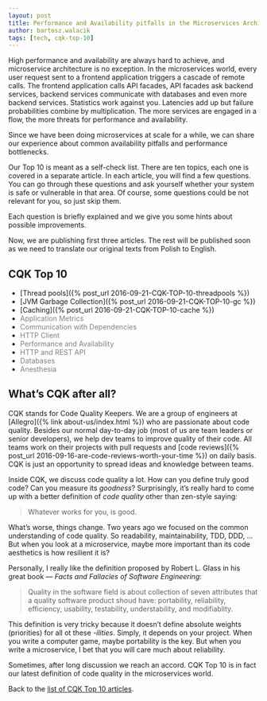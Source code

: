 ```yaml
---
layout: post
title: Performance and Availability pitfalls in the Microservices Architecture — CQK Top 10
author: bartosz.walacik
tags: [tech, cqk-top-10]
---
```


High performance and availability are always hard to achieve,
and microservice architecture is no exception.
In the microservices world, every user request sent to a frontend application triggers a cascade
of remote calls.
The frontend application calls API facades, API facades ask backend services,
backend services communicate with databases and even more backend services.
Statistics work against you. Latencies add up but failure probabilities combine
by multiplication.
The more services are engaged in a flow, the more threats for performance and availability.

Since we have been doing microservices at scale for a while, we can share
our experience about common availability pitfalls and performance bottlenecks.

Our Top 10 is meant as a self-check list.
There are ten topics, each one is covered in a separate article.
In each article, you will find a few questions.
You can go through these questions and ask yourself whether your system is safe or vulnerable
in that area. Of course, some questions could be not relevant for you, so just skip them.

Each question is briefly explained and we give you some hints about possible improvements.

Now, we are publishing first three articles. The rest will be published soon as we need to
translate our original texts from Polish to English.

<h2 id="cqk-top-10">CQK Top 10</h2>

* [Thread pools]({% post_url 2016-09-21-CQK-TOP-10-threadpools %})
* [JVM Garbage Collection]({% post_url 2016-09-21-CQK-TOP-10-gc %})
* [Caching]({% post_url 2016-09-21-CQK-TOP-10-cache %})
* <font color="gray">Application Metrics</font>
* <font color="gray">Communication with Dependencies</font>
* <font color="gray">HTTP Client</font>
* <font color="gray">Performance and Availability</font>
* <font color="gray">HTTP and REST API</font>
* <font color="gray">Databases</font>
* <font color="gray">Anesthesia</font>

## What’s CQK after all?

CQK stands for Code Quality Keepers.
We are a group of engineers at [Allegro]({% link about-us/index.html %}) who are passionate about code quality.
Besides our normal day-to-day job (most of us are team leaders or senior developers),
we help dev teams to improve quality of their code.
All teams work on their projects with pull requests and
[code reviews]({% post_url 2016-09-16-are-code-reviews-worth-your-time %})
on daily basis. CQK is just an opportunity to spread ideas and knowledge between teams.

Inside CQK, we discuss code quality a lot.
How can you define truly good code? Can you measure its *goodness*?
Surprisingly, it’s really hard to come up with a better definition
of *code quality* other than zen-style saying:

> Whatever works for you, is good.

What’s worse, things change. Two years ago we focused on
the common understanding of code quality.
So readability, maintainability, TDD, DDD, &hellip;
But when you look at a microservice,
maybe more important than its code aesthetics is how resilient it is?

Personally, I really like the definition proposed by Robert L. Glass
in his great book &mdash; *Facts and Fallacies of Software Engineering*:

> Quality in the software field is about collection of seven attributes
> that a quality software product shoud have:
> portability, reliability, efficiency, usability, testability, understability,
> and modifiablity.

This definition is very tricky because it doesn’t define absolute weights (priorities)
for all ot these *-ilities*. Simply, it depends on your project.
When you write a computer game, maybe portability is the key.
But when you write a microservice,
I bet that you will care much about reliability.

Sometimes, after long discussion we reach an accord.
CQK Top 10 is in fact our latest definition of code quality in the microservices world.

Back to the [list of CQK Top 10 articles](#cqk-top-10).
